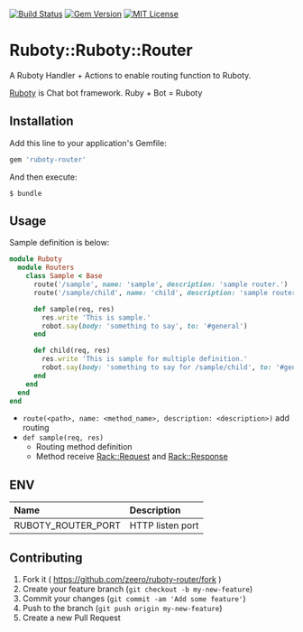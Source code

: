 [![Build Status](https://travis-ci.org/zeero/ruboty-url.svg?branch=master)](https://travis-ci.org/zeero/ruboty-url)
[![Gem Version](https://badge.fury.io/rb/ruboty-url.svg)](https://badge.fury.io/rb/ruboty-url)
[![MIT License](http://img.shields.io/badge/license-MIT-blue.svg?style=flat)](LICENSE.txt)

# Ruboty::Ruboty::Router

A Ruboty Handler + Actions to enable routing function to Ruboty.

[Ruboty](https://github.com/r7kamura/ruboty) is Chat bot framework. Ruby + Bot = Ruboty

## Installation

Add this line to your application's Gemfile:

```ruby
gem 'ruboty-router'
```

And then execute:

    $ bundle

## Usage

Sample definition is below:

```ruby
module Ruboty
  module Routers
    class Sample < Base
      route('/sample', name: 'sample', description: 'sample router.')
      route('/sample/child', name: 'child', description: 'sample router.')

      def sample(req, res)
        res.write 'This is sample.'
        robot.say(body: 'something to say', to: '#general')
      end

      def child(req, res)
        res.write 'This is sample for multiple definition.'
        robot.say(body: 'something to say for /sample/child', to: '#general')
      end
    end
  end
end
```

* `route(<path>, name: <method_name>, description: <description>)` add routing
* `def sample(req, res)`
  * Routing method definition
  * Method receive [Rack::Request](http://www.rubydoc.info/gems/rack/Rack/Request) and [Rack::Response](http://www.rubydoc.info/gems/rack/Rack/Response)

## ENV

|Name|Description|
|:--|:--|
|RUBOTY_ROUTER_PORT|HTTP listen port|

## Contributing

1. Fork it ( https://github.com/zeero/ruboty-router/fork )
2. Create your feature branch (`git checkout -b my-new-feature`)
3. Commit your changes (`git commit -am 'Add some feature'`)
4. Push to the branch (`git push origin my-new-feature`)
5. Create a new Pull Request

